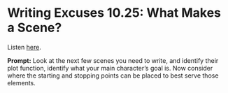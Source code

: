 # Writing Excuses 10.25: What Makes a Scene? 

Listen [here](http://www.writingexcuses.com/2015/06/21/writing-excuses-10-25-what-makes-a-scene/). 

**Prompt:** Look at the next few scenes you need to write, and identify their plot function, identify what your main character’s goal is. Now consider where the starting and stopping points can be placed to best serve those elements.